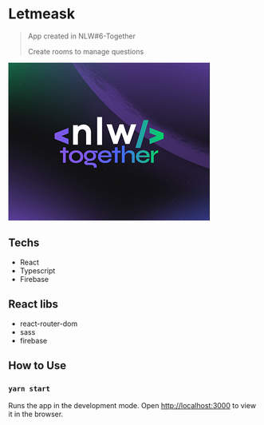 # Letmeask
> App created in NLW#6-Together
>
> Create rooms to manage questions

![nlw Banner](/nlwbanner.png)

## Techs

* React
* Typescript
* Firebase


## React libs
* react-router-dom
* sass
* firebase


## How to Use
### `yarn start`

Runs the app in the development mode.
Open [http://localhost:3000](http://localhost:3000) to view it in the browser.

